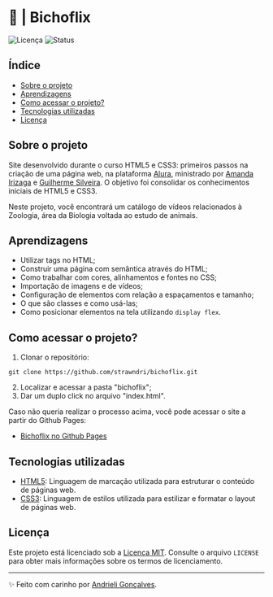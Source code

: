# 🐸 | Bichoflix

![Licença](https://img.shields.io/badge/Licen%C3%A7a-MIT-f5b5ca.svg)
![Status](https://img.shields.io/badge/Status-Concluído-abf285.svg)

## Índice

- [Sobre o projeto](#sobre-o-projeto)
- [Aprendizagens](#aprendizagens)
- [Como acessar o projeto?](#como-acessar-o-projeto)
- [Tecnologias utilizadas](#tecnologias-utilizadas)
- [Licença](#licença)

## Sobre o projeto

Site desenvolvido durante o curso HTML5 e CSS3: primeiros passos na criação de uma página web, na plataforma [Alura](https://www.alura.com.br/), ministrado por [
Amanda Irizaga](https://www.linkedin.com/in/amandairizaga/) e [Guilherme Silveira](https://www.linkedin.com/in/guilhermeazevedosilveira/). O objetivo foi consolidar os conhecimentos iniciais de HTML5 e CSS3.

Neste projeto, você encontrará um catálogo de vídeos relacionados à Zoologia, área da Biologia voltada ao estudo de animais.

## Aprendizagens

- Utilizar tags no HTML;
- Construir uma página com semântica através do HTML;
- Como trabalhar com cores, alinhamentos e fontes no CSS;
- Importação de imagens e de vídeos;
- Configuração de elementos com relação a espaçamentos e tamanho;
- O que são classes e como usá-las;
- Como posicionar elementos na tela utilizando `display flex`.

## Como acessar o projeto?

1. Clonar o repositório:
  ```
  git clone https://github.com/strawndri/bichoflix.git
  ```

2. Localizar e acessar a pasta "bichoflix";
3. Dar um duplo click no arquivo "index.html".

Caso não queria realizar o processo acima, você pode acessar o site a partir do Github Pages:
- [Bichoflix no Github Pages](strawndri.github.io/bichoflix/)

## Tecnologias utilizadas

- [HTML5](https://www.w3schools.com/html/default.asp): Linguagem de marcação utilizada para estruturar o conteúdo de páginas web.
- [CSS3](https://www.w3schools.com/css/default.asp): Linguagem de estilos utilizada para estilizar e formatar o layout de páginas web.

## Licença

Este projeto está licenciado sob a [Licença MIT](https://opensource.org/licenses/MIT). Consulte o arquivo `LICENSE` para obter mais informações sobre os termos de licenciamento.

---

✨ Feito com carinho por [Andrieli Gonçalves](https://github.com/strawndri).
